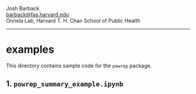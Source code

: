 Josh Barback  
barback@fas.harvard.edu  
Onnela Lab, Harvard T. H. Chan School of Public Health

___
examples
===

This directory contains sample code for the `powrep` package.

## 1. `powrep_summary_example.ipynb`

